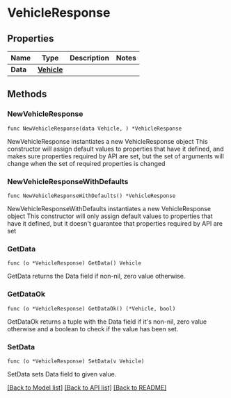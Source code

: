 # VehicleResponse

## Properties

Name | Type | Description | Notes
------------ | ------------- | ------------- | -------------
**Data** | [**Vehicle**](Vehicle.md) |  | 

## Methods

### NewVehicleResponse

`func NewVehicleResponse(data Vehicle, ) *VehicleResponse`

NewVehicleResponse instantiates a new VehicleResponse object
This constructor will assign default values to properties that have it defined,
and makes sure properties required by API are set, but the set of arguments
will change when the set of required properties is changed

### NewVehicleResponseWithDefaults

`func NewVehicleResponseWithDefaults() *VehicleResponse`

NewVehicleResponseWithDefaults instantiates a new VehicleResponse object
This constructor will only assign default values to properties that have it defined,
but it doesn't guarantee that properties required by API are set

### GetData

`func (o *VehicleResponse) GetData() Vehicle`

GetData returns the Data field if non-nil, zero value otherwise.

### GetDataOk

`func (o *VehicleResponse) GetDataOk() (*Vehicle, bool)`

GetDataOk returns a tuple with the Data field if it's non-nil, zero value otherwise
and a boolean to check if the value has been set.

### SetData

`func (o *VehicleResponse) SetData(v Vehicle)`

SetData sets Data field to given value.



[[Back to Model list]](../README.md#documentation-for-models) [[Back to API list]](../README.md#documentation-for-api-endpoints) [[Back to README]](../README.md)


